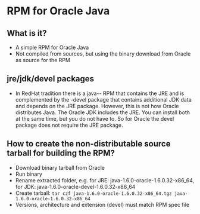 # RPM for Oracle Java

## What is it?

* A simple RPM for Oracle Java
* Not compiled from sources, but using the binary download from Oracle as source for the RPM

## jre/jdk/devel packages

* In RedHat tradition there is a java-<version>-<origin> RPM that contains the JRE and is complemented by the -devel package that contains additional JDK data and depends on the JRE package. However, this is not how Oracle distributes Java. The Oracle JDK includes the JRE. You can install both at the same time, but you do not have to. So for Oracle the devel package does not require the JRE package.

## How to create the non-distributable source tarball for building the RPM?

* Download binary tarball from Oracle
* Run binary
* Rename extracted folder, e.g. for JRE: java-1.6.0-oracle-1.6.0.32-x86\_64, for JDK: java-1.6.0-oracle-devel-1.6.0.32-x86\_64
* Create tarball: `tar czf java-1.6.0-oracle-1.6.0.32-x86_64.tgz java-1.6.0-oracle-1.6.0.32-x86_64`
* Versions, architecture and extension (devel) must match RPM spec file
